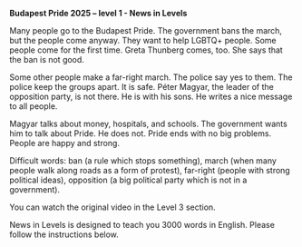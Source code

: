 <p><strong>Budapest Pride 2025 – level 1 - News in Levels</strong></p>
<p>Many people go to the Budapest Pride. The government bans the march, but the people come anyway. They want to help LGBTQ+ people. Some people come for the first time. Greta Thunberg comes, too. She says that the ban is not good.</p>
<p>Some other people make a far-right march. The police say yes to them. The police keep the groups apart. It is safe. Péter Magyar, the leader of the opposition party, is not there. He is with his sons. He writes a nice message to all people.</p>
<p>Magyar talks about money, hospitals, and schools. The government wants him to talk about Pride. He does not. Pride ends with no big problems. People are happy and strong.</p>
<p>Difficult words: ban (a rule which stops something), march (when many people walk along roads as a form of protest), far-right (people with strong political ideas), opposition (a big political party which is not in a government).</p>
<p>You can watch the original video in the Level 3 section.</p>
<p>News in Levels is designed to teach you 3000 words in English. Please follow the instructions
below.</p>